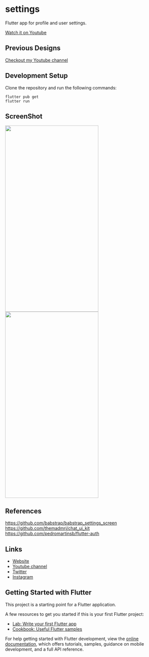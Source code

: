 # settings

Flutter app for profile and user settings. 

[Watch it on Youtube](https://youtu.be/lff21mmYhvQaa)

## Previous Designs
[Checkout my Youtube channel](https://www.youtube.com/channel/UCrbbZE3TO_HL_Zzw3Wj_G7A)
<br>

## Development Setup
Clone the repository and run the following commands:
```
flutter pub get
flutter run
```
## ScreenShot 

<img src="/settings-screen.jpge" height="600em" width="300em"/><img src="/settings-detail-page.jpge" height="600em" width="300em" />


## References

https://github.com/babstrap/babstrap_settings_screen
https://github.com/themadmrj/chat_ui_kit
https://github.com/pedromartinsb/flutter-auth

## Links

* [Website](https://www.fgbusinessservices.co.uk)
* [Youtube channel](https://youtube.com/UCrbbZE3TO_HL_Zzw3Wj_G7A)
* [Twitter](https://twitter.com/Federic21884183)
* [Instagram](https://instagram.com/fgbsuk)

## Getting Started with Flutter

This project is a starting point for a Flutter application.

A few resources to get you started if this is your first Flutter project:

- [Lab: Write your first Flutter app](https://docs.flutter.dev/get-started/codelab)
- [Cookbook: Useful Flutter samples](https://docs.flutter.dev/cookbook)

For help getting started with Flutter development, view the
[online documentation](https://docs.flutter.dev/), which offers tutorials,
samples, guidance on mobile development, and a full API reference.
